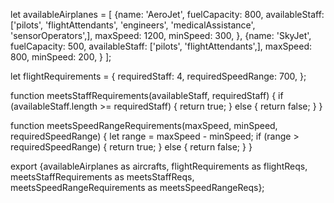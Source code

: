 
let availableAirplanes = [
  {name: 'AeroJet', fuelCapacity: 800, availableStaff: ['pilots', 'flightAttendants', 'engineers', 'medicalAssistance', 'sensorOperators',], maxSpeed: 1200, minSpeed: 300,
  }, 
  {name: 'SkyJet', fuelCapacity: 500, availableStaff: ['pilots', 'flightAttendants',], maxSpeed: 800, minSpeed: 200,
  }
];

let flightRequirements = {
  requiredStaff: 4,
  requiredSpeedRange: 700,
};

function meetsStaffRequirements(availableStaff, requiredStaff) {
  if (availableStaff.length >= requiredStaff) {
    return true;
  } else {
    return false;
  }
}

function meetsSpeedRangeRequirements(maxSpeed, minSpeed, requiredSpeedRange) {
  let range = maxSpeed - minSpeed;
  if (range > requiredSpeedRange) {
    return true;
  } else {
    return false;
  }
}

export {availableAirplanes as aircrafts, flightRequirements as flightReqs, meetsStaffRequirements as meetsStaffReqs, meetsSpeedRangeRequirements as meetsSpeedRangeReqs};




